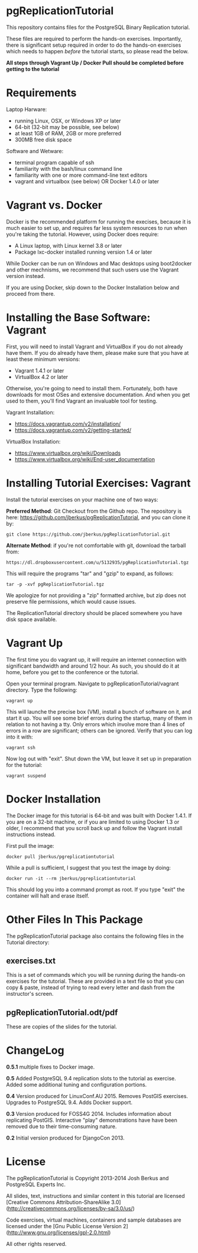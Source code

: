 pgReplicationTutorial
=====================

This repository contains files for the PostgreSQL Binary
Replication tutorial.

These files are required to perform the hands-on exercises.
Importantly, there is significant setup required in order to
do the hands-on exercises which needs to happen _before_ the
tutorial starts, so please read the below.

**All steps through Vagrant Up / Docker Pull should be completed before
getting to the tutorial**

Requirements
=============

Laptop Harware:

* running Linux, OSX, or Windows XP or later
* 64-bit (32-bit may be possible, see below)
* at least 1GB of RAM, 2GB or more preferred
* 300MB free disk space

Software and Wetware:

* terminal program capable of ssh
* familiarity with the bash/linux command line
* familiarity with one or more command-line text editors
* vagrant and virtualbox (see below) OR Docker 1.4.0 or later

Vagrant vs. Docker
==================

Docker is the recommended platform for running the execises, because it
is much easier to set up, and requires far less system resources to run
when you're taking the tutorial.  However, using Docker does require:

* A Linux laptop, with Linux kernel 3.8 or later
* Package lxc-docker installed running version 1.4 or later

While Docker can be run on Windows and Mac desktops using boot2docker and other
mechnisms, we recommend that such users use the Vagrant version instead.

If you are using Docker, skip down to the Docker Installation below and
proceed from there.

Installing the Base Software: Vagrant
=====================================

First, you will need to install Vagrant and VirtualBox if you do not
already have them.  If you do already have them, please make sure that
you have at least these minimum versions:

* Vagrant 1.4.1 or later
* VirtualBox 4.2 or later

Otherwise, you're going to need to install them.  Fortunately, both have
downloads for most OSes and extensive documentation.  And when you get
used to them, you'll find Vagrant an invaluable tool for testing.

Vagrant Installation:

* https://docs.vagrantup.com/v2/installation/
* https://docs.vagrantup.com/v2/getting-started/

VirtualBox Installation:

* https://www.virtualbox.org/wiki/Downloads
* https://www.virtualbox.org/wiki/End-user_documentation

Installing Tutorial Exercises: Vagrant
======================================

Install the tutorial exercises on your machine one of two
ways:

**Preferred Method**: Git Checkout from the Github repo. The
repository is here: https://github.com/jberkus/pgReplicationTutorial,
and you can clone it by:

    git clone https://github.com/jberkus/pgReplicationTutorial.git

**Alternate Method**: if you're not comfortable with git, download
the tarball from:

    https://dl.dropboxusercontent.com/u/5132935/pgReplicationTutorial.tgz

This will require the programs "tar" and "gzip" to expand, as follows:

    tar -p -xvf pgReplicationTutorial.tgz

We apologize for not providing a "zip" formatted archive, but zip does not
preserve file permissions, which would cause issues.

The ReplicationTutorial directory should be placed somewhere
you have disk space available.

Vagrant Up
==========

The first time you do vagrant up, it will require an internet connection
with significant bandwidth and around 1/2 hour.  As such, you should do
it at home, before you get to the conference or the tutorial.

Open your terminal program. Navigate to pgReplicationTutorial/vagrant
directory. Type the following:

    vagrant up

This will launche the precise box (VM), install a bunch of software on
it, and start it up.  You will see some brief errors during the startup, many of them in relation to not having a tty. 
Only errors which involve more than 4 lines of errors in a row are significant; others can be ignored. 
Verify that you can log into it with:

    vagrant ssh

Now log out with "exit".  Shut down the VM, but leave it set up in preparation
for the tutorial:

    vagrant suspend
    
Docker Installation
===================

The Docker image for this tutorial is 64-bit and was built with Docker 1.4.1.
If you are on a 32-bit machine, or if you are limited to using Docker 1.3 or older,
I recommend that you scroll back up and follow the Vagrant install instructions
instead.

First pull the image:

    docker pull jberkus/pgreplicationtutorial
    
While a pull is sufficient, I suggest that you test the image by doing:

    docker run -it --rm jberkus/pgreplicationtutorial
    
This should log you into a command prompt as root.  If you type "exit" the container
will halt and erase itself.
    

Other Files In This Package
===========================

The pgReplicationTutorial package also contains the following files
in the Tutorial directory:

exercises.txt
-------------

This is a set of commands which you will be running during the hands-on
exercises for the tutorial.  These are provided in a text file so that
you can copy & paste, instead of trying to read every letter and dash
from the instructor's screen.

pgReplicationTutorial.odt/pdf
-----------------------------

These are copies of the slides for the tutorial.

ChangeLog
=========

**0.5.1** multiple fixes to Docker image.

**0.5** Added PostgreSQL 9.4 replication slots to the tutorial as exercise.  Added some additional tuning and configuration portions.

**0.4** Version produced for LinuxConf.AU 2015.  Removes PostGIS exercises.  Upgrades to PostgreSQL 9.4.  Adds Docker support.

**0.3** Version produced for FOSS4G 2014.  Includes information about replicating PostGIS.  Interactive "play" demonstrations have  have been removed due to their time-consuming nature.

**0.2** Initial version produced for DjangoCon 2013.

License
=======

The pgReplicationTutorial is Copyright 2013-2014 Josh Berkus
and PostgreSQL Experts Inc.

All slides, text, instructions and similar content in this tutorial are
licensed [Creative Commons Attribution-ShareAlike 3.0]
(http://creativecommons.org/licenses/by-sa/3.0/us/)

Code exercises, virtual machines, containers and sample databases 
are licensed under the
[Gnu Public License Version 2]
(http://www.gnu.org/licenses/gpl-2.0.html)

All other rights reserved.
